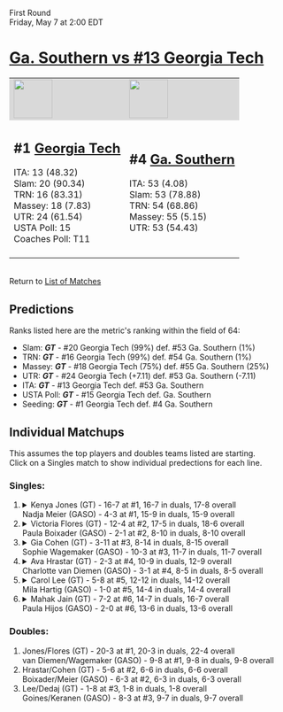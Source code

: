 First Round  
Friday, May 7 at 2:00 EDT
# [Ga. Southern vs #13 Georgia Tech](https://www.ncaa.com/game/5833659) 

<table>  
<tr style="background-color: #d9d9d9 !important"><td><a href="#"><img src="https://www.ncaa.com/sites/default/files/images/logos/schools/g/georgia-tech.70.png" width="70" height="70" /></a></td><td><a href="#"><img src="https://www.ncaa.com/sites/default/files/images/logos/schools/g/ga-southern.70.png" width="70" height="70" /></a></td></tr>
<tr><td>  

<h2>#1 <a href="#">Georgia Tech</a></h2>  
ITA: 13 (48.32)<br>  
Slam: 20 (90.34)<br>  
TRN: 16 (83.31)<br>  
Massey: 18 (7.83)<br>  
UTR: 24 (61.54)<br>  
USTA Poll: 15<br>  
Coaches Poll: T11<br>  
<br>  

</td><td>  

<h2>#4 <a href="#">Ga. Southern</a></h2>  
ITA: 53 (4.08)<br>  
Slam: 53 (78.88)<br>  
TRN: 54 (68.86)<br>  
Massey: 55 (5.15)<br>  
UTR: 53 (54.43)<br>  
<br>  

</td></tr></table>  


<br>Return to [List of Matches](../index.md)  

## Predictions  

Ranks listed here are the metric's ranking within the field of 64:  
- Slam: ***GT*** - #20 Georgia Tech (99%) def. #53 Ga. Southern (1%)  
- TRN: ***GT*** - #16 Georgia Tech (99%) def. #54 Ga. Southern (1%)  
- Massey: ***GT*** - #18 Georgia Tech (75%) def. #55 Ga. Southern (25%)  
- UTR: ***GT*** - #24 Georgia Tech (+7.11) def. #53 Ga. Southern (-7.11)  
- ITA: ***GT*** - #13 Georgia Tech def. #53 Ga. Southern  
- USTA Poll: ***GT*** - #15 Georgia Tech def. Ga. Southern  
- Seeding: ***GT*** - #1 Georgia Tech def. #4 Ga. Southern  

## Individual Matchups  
This assumes the top players and doubles teams listed are starting.  
Click on a Singles match to show individual predections for each line.  
### Singles:  

<ol>
<li><details><summary markdown="span">
Kenya Jones (GT) - 16-7 at #1, 16-7 in duals, 17-8 overall<br>Nadja Meier (GASO) - 4-3 at #1, 15-9 in duals, 15-9 overall
</summary><h4>Predictions</h4><ul>
<li>Slam: <b><i>VT</i></b> - #30 Virginia Tech (56%) def. #35 Texas Tech (44%)</li>  
</ul></details></li>
<li><details><summary markdown="span">
Victoria Flores (GT) - 12-4 at #2, 17-5 in duals, 18-6 overall<br>Paula Boixader (GASO) - 2-1 at #2, 8-10 in duals, 8-10 overall
</summary><h4>Predictions</h4><ul>
<li>Slam: <b><i>VT</i></b> - #30 Virginia Tech (56%) def. #35 Texas Tech (44%)</li>  
</ul></details></li>
<li><details><summary markdown="span">
Gia Cohen (GT) - 3-11 at #3, 8-14 in duals, 8-15 overall<br>Sophie Wagemaker (GASO) - 10-3 at #3, 11-7 in duals, 11-7 overall
</summary><h4>Predictions</h4><ul>
<li>Slam: <b><i>VT</i></b> - #30 Virginia Tech (56%) def. #35 Texas Tech (44%)</li>  
</ul></details></li>
<li><details><summary markdown="span">
Ava Hrastar (GT) - 2-3 at #4, 10-9 in duals, 12-9 overall<br>Charlotte van Diemen (GASO) - 3-1 at #4, 8-5 in duals, 8-5 overall
</summary><h4>Predictions</h4><ul>
<li>Slam: <b><i>VT</i></b> - #30 Virginia Tech (56%) def. #35 Texas Tech (44%)</li>  
</ul></details></li>
<li><details><summary markdown="span">
Carol Lee (GT) - 5-8 at #5, 12-12 in duals, 14-12 overall<br>Mila Hartig (GASO) - 1-0 at #5, 14-4 in duals, 14-4 overall
</summary><h4>Predictions</h4><ul>
<li>Slam: <b><i>VT</i></b> - #30 Virginia Tech (56%) def. #35 Texas Tech (44%)</li>  
</ul></details></li>
<li><details><summary markdown="span">
Mahak Jain (GT) - 7-2 at #6, 14-7 in duals, 16-7 overall<br>Paula Hijos (GASO) - 2-0 at #6, 13-6 in duals, 13-6 overall
</summary><h4>Predictions</h4><ul>
<li>Slam: <b><i>VT</i></b> - #30 Virginia Tech (56%) def. #35 Texas Tech (44%)</li>  
</ul></details></li>
</ol>

### Doubles:  
1. Jones/Flores (GT) - 20-3 at #1, 20-3 in duals, 22-4 overall  
   van Diemen/Wagemaker (GASO) - 9-8 at #1, 9-8 in duals, 9-8 overall
2. Hrastar/Cohen (GT) - 5-6 at #2, 6-6 in duals, 6-6 overall  
   Boixader/Meier (GASO) - 6-3 at #2, 6-3 in duals, 6-3 overall
3. Lee/Dedaj (GT) - 1-8 at #3, 1-8 in duals, 1-8 overall  
   Goines/Keranen (GASO) - 8-3 at #3, 9-7 in duals, 9-7 overall